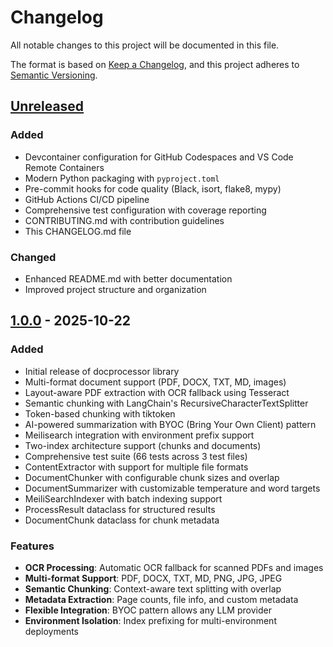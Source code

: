 # Changelog

All notable changes to this project will be documented in this file.

The format is based on [Keep a Changelog](https://keepachangelog.com/en/1.0.0/),
and this project adheres to [Semantic Versioning](https://semver.org/spec/v2.0.0.html).

## [Unreleased]

### Added
- Devcontainer configuration for GitHub Codespaces and VS Code Remote Containers
- Modern Python packaging with `pyproject.toml`
- Pre-commit hooks for code quality (Black, isort, flake8, mypy)
- GitHub Actions CI/CD pipeline
- Comprehensive test configuration with coverage reporting
- CONTRIBUTING.md with contribution guidelines
- This CHANGELOG.md file

### Changed
- Enhanced README.md with better documentation
- Improved project structure and organization

## [1.0.0] - 2025-10-22

### Added
- Initial release of docprocessor library
- Multi-format document support (PDF, DOCX, TXT, MD, images)
- Layout-aware PDF extraction with OCR fallback using Tesseract
- Semantic chunking with LangChain's RecursiveCharacterTextSplitter
- Token-based chunking with tiktoken
- AI-powered summarization with BYOC (Bring Your Own Client) pattern
- Meilisearch integration with environment prefix support
- Two-index architecture support (chunks and documents)
- Comprehensive test suite (66 tests across 3 test files)
- ContentExtractor with support for multiple file formats
- DocumentChunker with configurable chunk sizes and overlap
- DocumentSummarizer with customizable temperature and word targets
- MeiliSearchIndexer with batch indexing support
- ProcessResult dataclass for structured results
- DocumentChunk dataclass for chunk metadata

### Features
- **OCR Processing**: Automatic OCR fallback for scanned PDFs and images
- **Multi-format Support**: PDF, DOCX, TXT, MD, PNG, JPG, JPEG
- **Semantic Chunking**: Context-aware text splitting with overlap
- **Metadata Extraction**: Page counts, file info, and custom metadata
- **Flexible Integration**: BYOC pattern allows any LLM provider
- **Environment Isolation**: Index prefixing for multi-environment deployments

[Unreleased]: https://github.com/Knowledge-Innovation-Centre/doc-processor/compare/v1.0.0...HEAD
[1.0.0]: https://github.com/Knowledge-Innovation-Centre/doc-processor/releases/tag/v1.0.0
